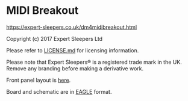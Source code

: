 MIDI Breakout
=====

https://expert-sleepers.co.uk/dm4midibreakout.html

Copyright (c) 2017 Expert Sleepers Ltd

Please refer to [LICENSE.md](LICENSE.md) for licensing information.

Please note that Expert Sleepers® is a registered trade mark in the UK. Remove any branding before making a derivative work.

Front panel layout is [here](../panels).

Board and schematic are in [EAGLE](https://en.wikipedia.org/wiki/EAGLE_(program)) format.
